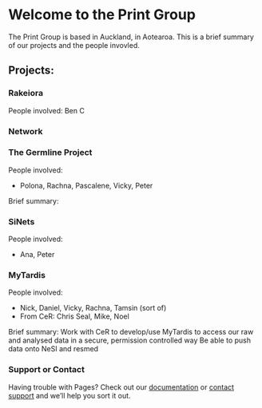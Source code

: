 # Welcome to the Print Group

The Print Group is based in Auckland, in Aotearoa. This is a brief summary of our projects and the people invovled. 

## Projects:

### Rakeiora
People involved: Ben C

### Network

### The Germline Project
People involved:
  - Polona, Rachna, Pascalene, Vicky, Peter

Brief summary:


### SiNets
People involved:
  - Ana, Peter

### MyTardis
People involved:
  - Nick, Daniel, Vicky, Rachna, Tamsin (sort of)
  - From CeR: Chris Seal, Mike, Noel

Brief summary:
Work with CeR to develop/use MyTardis to access our raw and analysed data in a secure, permission controlled way
Be able to push data onto NeSI and resmed

### Support or Contact

Having trouble with Pages? Check out our [documentation](https://docs.github.com/categories/github-pages-basics/) or [contact support](https://support.github.com/contact) and we’ll help you sort it out.

